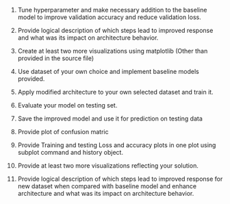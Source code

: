  1. Tune hyperparameter and make necessary addition to the baseline model to improve validation accuracy
and reduce validation loss.

  2. Provide logical description of which steps lead to improved response and what was its impact on
architecture behavior.

  3. Create at least two more visualizations using matplotlib (Other than provided in the source file)

  4. Use dataset of your own choice and implement baseline models provided.

   5. Apply modified architecture to your own selected dataset and train it.

   6. Evaluate your model on testing set.

  7. Save the improved model and use it for prediction on testing data

  8. Provide plot of confusion matric

  9. Provide Training and testing Loss and accuracy plots in one plot using subplot command and history object.

  10. Provide at least two more visualizations reflecting your solution.

  11. Provide logical description of which steps lead to improved response for new dataset when compared with
baseline model and enhance architecture and what was its impact on architecture behavior.
